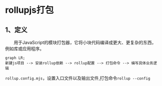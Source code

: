 # rollupjs打包
## 1、定义
&emsp;&emsp;用于JavaScript的模块打包器，它将小块代码编译成更大、更复杂的东西，例如库或应用程序。

```mermaid
graph LR;  
新建js项目 --> 安装rollup依赖 --> rollup配置 --> 打包命令 --> 编写具体业务逻辑
```

`rollup.config.mjs`，设置入口文件以及输出文件,打包命令`rollup --config`
